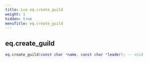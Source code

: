 ```yaml
---
title: Lua eq.create_guild
weight: 1
hidden: true
menuTitle: eq.create_guild
---
```

## eq.create_guild
```lua
eq.create_guild(const char *name, const char *leader); -- void
```